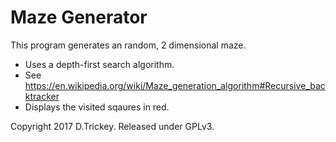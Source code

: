 # Maze Generator
This program generates an random, 2 dimensional maze.

* Uses a depth-first search algorithm.
* See https://en.wikipedia.org/wiki/Maze_generation_algorithm#Recursive_backtracker
* Displays the visited sqaures in red.

Copyright 2017 D.Trickey. Released under GPLv3.

